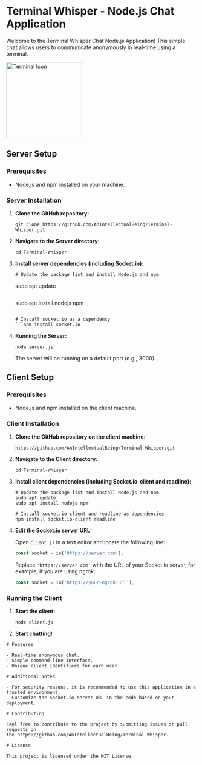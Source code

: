 
# Terminal Whisper - Node.js Chat Application

Welcome to the Terminal Whisper Chat Node.js Application! This simple chat allows users to communicate
anonymously in real-time using a terminal.


<img src="https://www.svgrepo.com/show/354445/terminal.svg" alt="Terminal Icon" width="200" height="200">


## Server Setup

### Prerequisites

- Node.js and npm installed on your machine.

### Server Installation

1. **Clone the GitHub repository:**

   ```
   git clone https://github.com/AnIntellectualBeing/Terminal-Whisper.git
   ```

2. **Navigate to the Server directory:**

   ```
   cd Terminal-Whisper
   ```

3. **Install server dependencies (including Socket.io):**

   ```
   # Update the package list and install Node.js and npm
   ```
   sudo apt update
   ```
   ```
   sudo apt install nodejs npm
   ```

   # Install socket.io as a dependency
   ```npm install socket.io
   ```

5. **Running the Server:**

   ```
   node server.js
   ```

   The server will be running on a default port (e.g., 3000).

## Client Setup

### Prerequisites

- Node.js and npm installed on the client machine.


### Client Installation

1. **Clone the GitHub repository on the client machine:**

   ```
   https://github.com/AnIntellectualBeing/Terminal-Whisper.git
   ```

2. **Navigate to the Client directory:**

   ```
   cd Terminal-Whisper
   ```

3. **Install client dependencies (including Socket.io-client and readline):**

   ```
   # Update the package list and install Node.js and npm
   sudo apt update
   sudo apt install nodejs npm

   # Install socket.io-client and readline as dependencies
   npm install socket.io-client readline
   ```

4. **Edit the Socket.io server URL:**

   Open `client.js` in a text editor and locate the following line:

   ```javascript
   const socket = io('https://server.com');
   ```

   Replace `'https://server.com'` with the URL of your Socket.io server,
    for example, if you are using ngrok:

   ```javascript
   const socket = io('https://your-ngrok-url');
   ```

### Running the Client

1. **Start the client:**

   ```
   node client.js
   ```

2. **Start chatting!**
```
# Features

- Real-time anonymous chat.
- Simple command-line interface.
- Unique client identifiers for each user.

# Additional Notes

- For security reasons, it is recommended to use this application in a trusted environment.
- Customize the Socket.io server URL in the code based on your deployment.

# Contributing

Feel free to contribute to the project by submitting issues or pull requests on 
the https://github.com/AnIntellectualBeing/Terminal-Whisper.

# License

This project is licensed under the MIT License.
```

